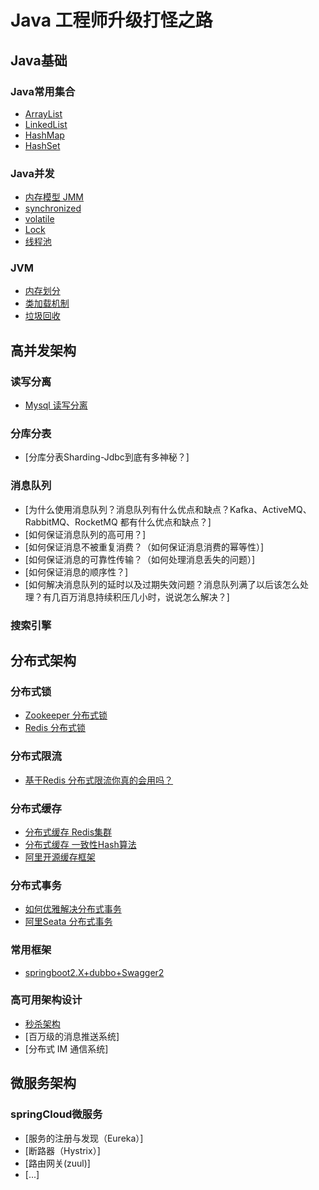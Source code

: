 # Java 工程师升级打怪之路

## Java基础

### Java常用集合
- [ArrayList](https://github.com/ThreadSamsong/Java/blob/master/docs/collections/ArrayList.md)
- [LinkedList](https://github.com/ThreadSamsong/Java/blob/master/docs/collections/LinkedList.md)
- [HashMap](https://github.com/ThreadSamsong/Java/blob/master/docs/collections/HashMap.md)
- [HashSet](https://github.com/ThreadSamsong/Java/blob/master/docs/collections/HashSet.md)

### Java并发
- [内存模型 JMM](https://github.com/ThreadSamsong/Java/blob/master/docs/jvm/JMM.md)
- [synchronized](https://github.com/ThreadSamsong/Java/blob/master/docs/thread/Synchronize.md)
- [volatile](https://github.com/ThreadSamsong/Java/blob/master/docs/thread/volatile.md)
- [Lock](https://github.com/ThreadSamsong/Java/blob/master/docs/thread/Java-lock.md)
- [线程池](https://github.com/ThreadSamsong/Java/blob/master/docs/thread/ThreadPoolExecutor.md)

### JVM
- [内存划分](https://github.com/ThreadSamsong/Java/blob/master/docs/jvm/MemoryAllocation.md)
- [类加载机制](https://github.com/ThreadSamsong/Java/blob/master/docs/jvm/ClassLoad.md)
- [垃圾回收](https://github.com/ThreadSamsong/Java/blob/master/docs/jvm/GarbageCollection.md)

## 高并发架构

### 读写分离
- [Mysql 读写分离](https://github.com/ThreadSamsong/springBoot-mysql/blob/master/README.md)

### 分库分表
- [分库分表Sharding-Jdbc到底有多神秘？]

### 消息队列
- [为什么使用消息队列？消息队列有什么优点和缺点？Kafka、ActiveMQ、RabbitMQ、RocketMQ 都有什么优点和缺点？]
- [如何保证消息队列的高可用？]
- [如何保证消息不被重复消费？（如何保证消息消费的幂等性）]
- [如何保证消息的可靠性传输？（如何处理消息丢失的问题）]
- [如何保证消息的顺序性？]
- [如何解决消息队列的延时以及过期失效问题？消息队列满了以后该怎么处理？有几百万消息持续积压几小时，说说怎么解决？]

### 搜索引擎

## 分布式架构

### 分布式锁
- [Zookeeper 分布式锁](https://github.com/ThreadSamsong/springBoot-distributedLock/blob/master/README.md)
- [Redis 分布式锁](https://github.com/ThreadSamsong/springBoot-distributedLock/blob/master/README.md)

### 分布式限流
- [基于Redis 分布式限流你真的会用吗？](https://github.com/ThreadSamsong/springBoot-redis/blob/master/README.md)

### 分布式缓存
- [分布式缓存 Redis集群](https://github.com/ThreadSamsong/springBoot-redis/blob/master/README.md)
- [分布式缓存 一致性Hash算法](https://github.com/ThreadSamsong/springBoot-redis/blob/master/README.md)
- [阿里开源缓存框架](https://github.com/alibaba/jetcache)

### 分布式事务
- [如何优雅解决分布式事务](https://github.com/ThreadSamsong/Java/blob/master/docs/distributed/DistributedTransaction.md)
- [阿里Seata 分布式事务](https://github.com/seata/seata)

### 常用框架
- [springboot2.X+dubbo+Swagger2](https://github.com/ThreadSamsong/springBoot-dubbo/blob/master/README.md)

### 高可用架构设计
- [秒杀架构](https://github.com/ThreadSamsong/Java/blob/master/docs/architecture-design/seckill.md)
- [百万级的消息推送系统]
- [分布式 IM 通信系统]

## 微服务架构

### springCloud微服务
- [服务的注册与发现（Eureka）]
- [断路器（Hystrix）]
- [路由网关(zuul)]
- [...]

